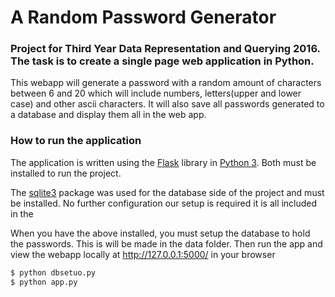 # A Random Password Generator

### Project for Third Year Data Representation and Querying 2016. The task is to create a single page web application in Python.

This webapp will generate a password with a random amount of characters between 6 and 20 which will include numbers, letters(upper and lower case) and other ascii characters. It will also save all passwords generated to a database and display them all in the web app.

### How to run the application
The application is written using the [Flask](http://flask.pocoo.org/) library in [Python 3](https://www.python.org).
Both must be installed to run the project.

The [sqlite3](https://docs.python.org/2/library/sqlite3.html) package was used for the database side of the project and must be installed.
No further configuration our setup is required it is all included in the 

When you have the above installed, you must setup the database to hold the passwords. This is will be made in the data folder. Then
run the app and view the webapp locally at http://127.0.0.1:5000/ in your browser 
```bash
$ python dbsetuo.py
$ python app.py
```